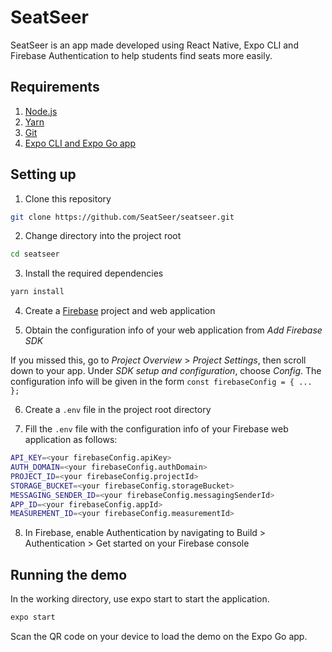# SeatSeer
SeatSeer is an app made developed using React Native, Expo CLI and Firebase Authentication to help students find seats more easily.

## Requirements
1. [Node.js](https://nodejs.org/)
2. [Yarn](https://yarnpkg.com/getting-started/install)
3. [Git](https://git-scm.com/)
4. [Expo CLI and Expo Go app](https://docs.expo.io/get-started/installation/)

## Setting up
1. Clone this repository

```bash
git clone https://github.com/SeatSeer/seatseer.git
```

2. Change directory into the project root

```bash
cd seatseer
```

3. Install the required dependencies

```bash
yarn install
```

4. Create a [Firebase](https://firebase.google.com/) project and web application

5. Obtain the configuration info of your web application from _Add Firebase SDK_

If you missed this, go to _Project Overview_ > _Project Settings_, then scroll down to your app. Under _SDK setup and configuration_, choose _Config_. The configuration info will be given in the form `const firebaseConfig = { ... };`

6. Create a `.env` file in the project root directory

7. Fill the `.env` file with the configuration info of your Firebase web application as follows:

```sh
API_KEY=<your firebaseConfig.apiKey>
AUTH_DOMAIN=<your firebaseConfig.authDomain>
PROJECT_ID=<your firebaseConfig.projectId>
STORAGE_BUCKET=<your firebaseConfig.storageBucket>
MESSAGING_SENDER_ID=<your firebaseConfig.messagingSenderId>
APP_ID=<your firebaseConfig.appId>
MEASUREMENT_ID=<your firebaseConfig.measurementId>
```

8. In Firebase, enable Authentication by navigating to Build > Authentication > Get started on your Firebase console

## Running the demo
In the working directory, use expo start to start the application.

```bash
expo start
```

Scan the QR code on your device to load the demo on the Expo Go app.
